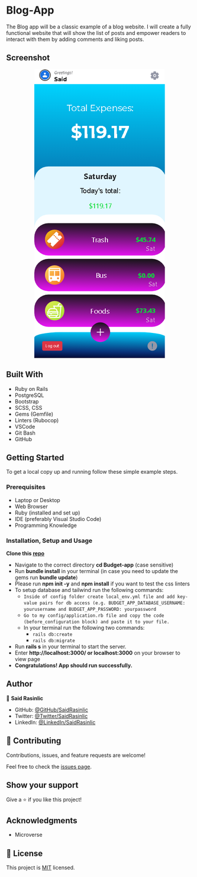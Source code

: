 # Blog-App

The Blog app will be a classic example of a blog website. I will create a fully functional website that will show the list of posts and empower readers to interact with them by adding comments and liking posts.


## Screenshot
<p align="center"><img src="./app/assets/images/Budget-App.png" alt="Desktop Snapshot" /></>


## Built With

- Ruby on Rails
- PostgreSQL
- Bootstrap
- SCSS, CSS
- Gems (Gemfile)
- Linters (Rubocop)
- VSCode
- Git Bash
- GitHub

## Getting Started

To get a local copy up and running follow these simple example steps.

### Prerequisites

- Laptop or Desktop
- Web Browser
- Ruby (installed and set up)
- IDE (preferably Visual Studio Code)
- Programming Knowledge

### Installation, Setup and Usage

 **Clone this [repo](https://github.com/udeaghad/recipe-app)**
- Navigate to the correct directory **cd Budget-app** (case sensitive)
- Run **bundle install** in your terminal (in case you need to update the gems run **bundle update**)
- Please run **npm init -y** and **npm install** if you want to test the css linters
- To setup database and tailwind run the following commands:
  - `Inside of config folder create local_env.yml file and add key-value pairs for db access (e.g. BUDGET_APP_DATABASE_USERNAME: yourusername and BUDGET_APP_PASSWORD: yourpassword`
  - `Go to my config/application.rb file and copy the code (before_configuration block) and paste it to your file.`
  - In your terminal run the following two commands:
    - `rails db:create`
    - `rails db:migrate`
- Run **rails s** in your terminal to start the server.
- Enter **http://localhost:3000/ or localhost:3000** on your browser to view page
- **Congratulations! App should run successfully.**


## Author

👤 **Said Rasinlic**

- GitHub: [@GitHub/SaidRasinlic](https://github.com/SaidRasinlic)
- Twitter: [@Twitter/SaidRasinlic](https://twitter.com/SaidRasinlic)
- LinkedIn: [@LinkedIn/SaidRasinlic](https://www.linkedin.com/in/SaidRasinlic)


## 🤝 Contributing

Contributions, issues, and feature requests are welcome!

Feel free to check the [issues page](../../issues/).

## Show your support

Give a ⭐️ if you like this project!

## Acknowledgments

- Microverse 

## 📝 License

This project is [MIT](LICENSE) licensed.
